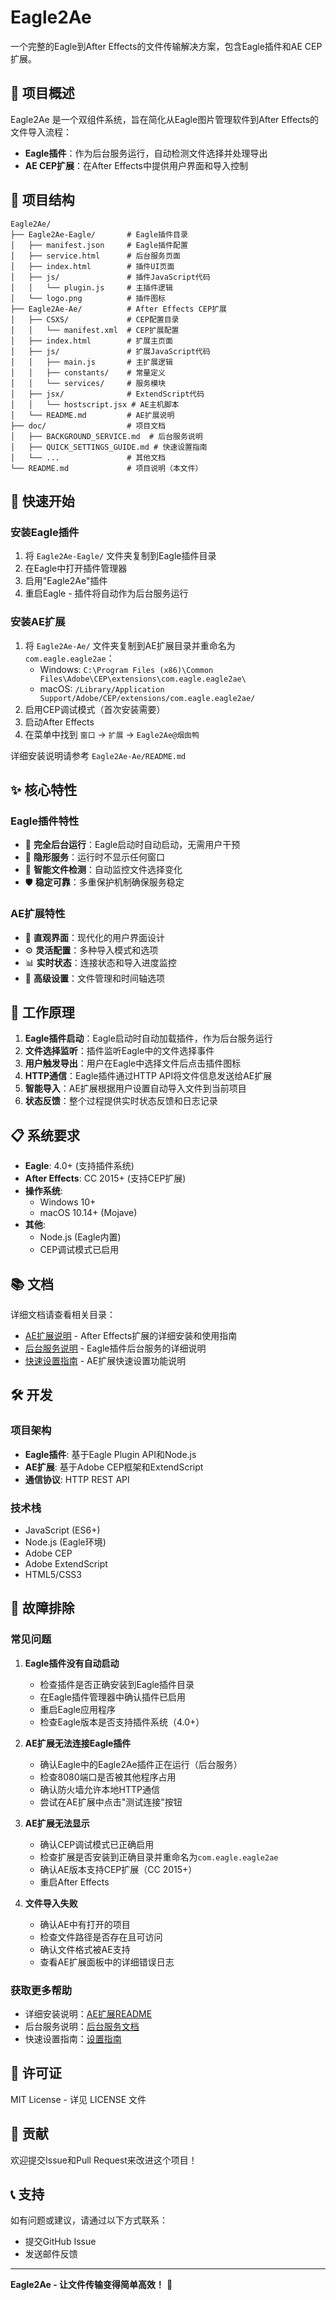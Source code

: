 # Eagle2Ae

一个完整的Eagle到After Effects的文件传输解决方案，包含Eagle插件和AE CEP扩展。

## 🌟 项目概述

Eagle2Ae 是一个双组件系统，旨在简化从Eagle图片管理软件到After Effects的文件导入流程：

- **Eagle插件**：作为后台服务运行，自动检测文件选择并处理导出
- **AE CEP扩展**：在After Effects中提供用户界面和导入控制

## 📁 项目结构

```
Eagle2Ae/
├── Eagle2Ae-Eagle/       # Eagle插件目录
│   ├── manifest.json     # Eagle插件配置
│   ├── service.html      # 后台服务页面
│   ├── index.html        # 插件UI页面
│   ├── js/               # 插件JavaScript代码
│   │   └── plugin.js     # 主插件逻辑
│   └── logo.png          # 插件图标
├── Eagle2Ae-Ae/          # After Effects CEP扩展
│   ├── CSXS/             # CEP配置目录
│   │   └── manifest.xml  # CEP扩展配置
│   ├── index.html        # 扩展主页面
│   ├── js/               # 扩展JavaScript代码
│   │   ├── main.js       # 主扩展逻辑
│   │   ├── constants/    # 常量定义
│   │   └── services/     # 服务模块
│   ├── jsx/              # ExtendScript代码
│   │   └── hostscript.jsx # AE主机脚本
│   └── README.md         # AE扩展说明
├── doc/                  # 项目文档
│   ├── BACKGROUND_SERVICE.md  # 后台服务说明
│   ├── QUICK_SETTINGS_GUIDE.md # 快速设置指南
│   └── ...               # 其他文档
└── README.md             # 项目说明（本文件）
```

## 🚀 快速开始

### 安装Eagle插件

1. 将 `Eagle2Ae-Eagle/` 文件夹复制到Eagle插件目录
2. 在Eagle中打开插件管理器
3. 启用"Eagle2Ae"插件
4. 重启Eagle - 插件将自动作为后台服务运行

### 安装AE扩展

1. 将 `Eagle2Ae-Ae/` 文件夹复制到AE扩展目录并重命名为 `com.eagle.eagle2ae`：
   - Windows: `C:\Program Files (x86)\Common Files\Adobe\CEP\extensions\com.eagle.eagle2ae\`
   - macOS: `/Library/Application Support/Adobe/CEP/extensions/com.eagle.eagle2ae/`
2. 启用CEP调试模式（首次安装需要）
3. 启动After Effects
4. 在菜单中找到 `窗口` → `扩展` → `Eagle2Ae@烟囱鸭`

详细安装说明请参考 `Eagle2Ae-Ae/README.md`

## ✨ 核心特性

### Eagle插件特性
- 🔄 **完全后台运行**：Eagle启动时自动启动，无需用户干预
- 👻 **隐形服务**：运行时不显示任何窗口
- 📁 **智能文件检测**：自动监控文件选择变化
- 🛡️ **稳定可靠**：多重保护机制确保服务稳定

### AE扩展特性
- 🎯 **直观界面**：现代化的用户界面设计
- ⚙️ **灵活配置**：多种导入模式和选项
- 📊 **实时状态**：连接状态和导入进度监控
- 🔧 **高级设置**：文件管理和时间轴选项

## 🔧 工作原理

1. **Eagle插件启动**：Eagle启动时自动加载插件，作为后台服务运行
2. **文件选择监听**：插件监听Eagle中的文件选择事件
3. **用户触发导出**：用户在Eagle中选择文件后点击插件图标
4. **HTTP通信**：Eagle插件通过HTTP API将文件信息发送给AE扩展
5. **智能导入**：AE扩展根据用户设置自动导入文件到当前项目
6. **状态反馈**：整个过程提供实时状态反馈和日志记录

## 📋 系统要求

- **Eagle**: 4.0+ (支持插件系统)
- **After Effects**: CC 2015+ (支持CEP扩展)
- **操作系统**:
  - Windows 10+
  - macOS 10.14+ (Mojave)
- **其他**:
  - Node.js (Eagle内置)
  - CEP调试模式已启用

## 📚 文档

详细文档请查看相关目录：

- [AE扩展说明](Eagle2Ae-Ae/README.md) - After Effects扩展的详细安装和使用指南
- [后台服务说明](doc/BACKGROUND_SERVICE.md) - Eagle插件后台服务的详细说明
- [快速设置指南](doc/QUICK_SETTINGS_GUIDE.md) - AE扩展快速设置功能说明

## 🛠️ 开发

### 项目架构

- **Eagle插件**: 基于Eagle Plugin API和Node.js
- **AE扩展**: 基于Adobe CEP框架和ExtendScript
- **通信协议**: HTTP REST API

### 技术栈

- JavaScript (ES6+)
- Node.js (Eagle环境)
- Adobe CEP
- Adobe ExtendScript
- HTML5/CSS3

## 🐛 故障排除

### 常见问题

1. **Eagle插件没有自动启动**
   - 检查插件是否正确安装到Eagle插件目录
   - 在Eagle插件管理器中确认插件已启用
   - 重启Eagle应用程序
   - 检查Eagle版本是否支持插件系统（4.0+）

2. **AE扩展无法连接Eagle插件**
   - 确认Eagle中的Eagle2Ae插件正在运行（后台服务）
   - 检查8080端口是否被其他程序占用
   - 确认防火墙允许本地HTTP通信
   - 尝试在AE扩展中点击"测试连接"按钮

3. **AE扩展无法显示**
   - 确认CEP调试模式已正确启用
   - 检查扩展是否安装到正确目录并重命名为`com.eagle.eagle2ae`
   - 确认AE版本支持CEP扩展（CC 2015+）
   - 重启After Effects

4. **文件导入失败**
   - 确认AE中有打开的项目
   - 检查文件路径是否存在且可访问
   - 确认文件格式被AE支持
   - 查看AE扩展面板中的详细错误日志

### 获取更多帮助

- 详细安装说明：[AE扩展README](Eagle2Ae-Ae/README.md)
- 后台服务说明：[后台服务文档](doc/BACKGROUND_SERVICE.md)
- 快速设置指南：[设置指南](doc/QUICK_SETTINGS_GUIDE.md)

## 📄 许可证

MIT License - 详见 LICENSE 文件

## 🤝 贡献

欢迎提交Issue和Pull Request来改进这个项目！

## 📞 支持

如有问题或建议，请通过以下方式联系：

- 提交GitHub Issue
- 发送邮件反馈

---

**Eagle2Ae - 让文件传输变得简单高效！** 🎉
